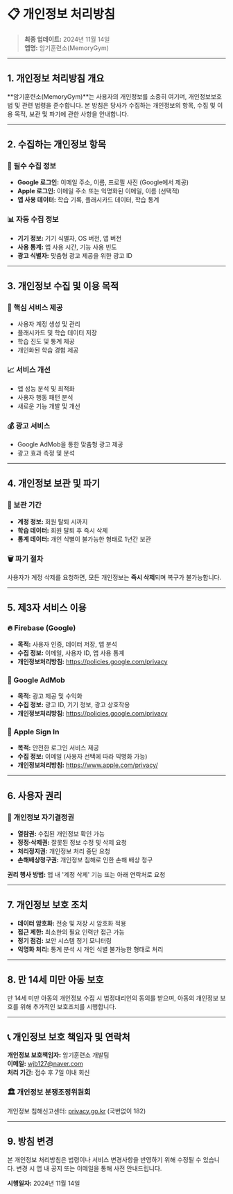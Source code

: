 # 📋 개인정보 처리방침

> **최종 업데이트:** 2024년 11월 14일  
> **앱명:** 암기훈련소(MemoryGym)

---

## 1. 개인정보 처리방침 개요

**암기훈련소(MemoryGym)**는 사용자의 개인정보를 소중히 여기며, 개인정보보호법 및 관련 법령을 준수합니다. 본 방침은 당사가 수집하는 개인정보의 항목, 수집 및 이용 목적, 보관 및 파기에 관한 사항을 안내합니다.

---

## 2. 수집하는 개인정보 항목

### 📧 필수 수집 정보

- **Google 로그인:** 이메일 주소, 이름, 프로필 사진 (Google에서 제공)
- **Apple 로그인:** 이메일 주소 또는 익명화된 이메일, 이름 (선택적)
- **앱 사용 데이터:** 학습 기록, 플래시카드 데이터, 학습 통계

### 📊 자동 수집 정보

- **기기 정보:** 기기 식별자, OS 버전, 앱 버전
- **사용 통계:** 앱 사용 시간, 기능 사용 빈도
- **광고 식별자:** 맞춤형 광고 제공을 위한 광고 ID

---

## 3. 개인정보 수집 및 이용 목적

### 🎯 핵심 서비스 제공
- 사용자 계정 생성 및 관리
- 플래시카드 및 학습 데이터 저장
- 학습 진도 및 통계 제공
- 개인화된 학습 경험 제공

### 📈 서비스 개선
- 앱 성능 분석 및 최적화
- 사용자 행동 패턴 분석
- 새로운 기능 개발 및 개선

### 💰 광고 서비스
- Google AdMob을 통한 맞춤형 광고 제공
- 광고 효과 측정 및 분석

---

## 4. 개인정보 보관 및 파기

### 📅 보관 기간
- **계정 정보:** 회원 탈퇴 시까지
- **학습 데이터:** 회원 탈퇴 후 즉시 삭제
- **통계 데이터:** 개인 식별이 불가능한 형태로 1년간 보관

### 🗑️ 파기 절차
사용자가 계정 삭제를 요청하면, 모든 개인정보는 **즉시 삭제**되며 복구가 불가능합니다.

---

## 5. 제3자 서비스 이용

### 🔥 Firebase (Google)
- **목적:** 사용자 인증, 데이터 저장, 앱 분석
- **수집 정보:** 이메일, 사용자 ID, 앱 사용 통계
- **개인정보처리방침:** https://policies.google.com/privacy

### 📱 Google AdMob
- **목적:** 광고 제공 및 수익화
- **수집 정보:** 광고 ID, 기기 정보, 광고 상호작용
- **개인정보처리방침:** https://policies.google.com/privacy

### 🍎 Apple Sign In
- **목적:** 안전한 로그인 서비스 제공
- **수집 정보:** 이메일 (사용자 선택에 따라 익명화 가능)
- **개인정보처리방침:** https://www.apple.com/privacy/

---

## 6. 사용자 권리

### 🔐 개인정보 자기결정권
- **열람권:** 수집된 개인정보 확인 가능
- **정정·삭제권:** 잘못된 정보 수정 및 삭제 요청
- **처리정지권:** 개인정보 처리 중단 요청
- **손해배상청구권:** 개인정보 침해로 인한 손해 배상 청구

**권리 행사 방법:** 앱 내 '계정 삭제' 기능 또는 아래 연락처로 요청

---

## 7. 개인정보 보호 조치

- **데이터 암호화:** 전송 및 저장 시 암호화 적용
- **접근 제한:** 최소한의 필요 인력만 접근 가능
- **정기 점검:** 보안 시스템 정기 모니터링
- **익명화 처리:** 통계 분석 시 개인 식별 불가능한 형태로 처리

---

## 8. 만 14세 미만 아동 보호

만 14세 미만 아동의 개인정보 수집 시 법정대리인의 동의를 받으며, 아동의 개인정보 보호를 위해 추가적인 보호조치를 시행합니다.

---

## 📞 개인정보 보호 책임자 및 연락처

**개인정보 보호책임자:** 암기훈련소 개발팀  
**이메일:** wjb127@naver.com  
**처리 기간:** 접수 후 7일 이내 회신  

### 🏛️ 개인정보 분쟁조정위원회
개인정보 침해신고센터: [privacy.go.kr](https://privacy.go.kr) (국번없이 182)

---

## 9. 방침 변경

본 개인정보 처리방침은 법령이나 서비스 변경사항을 반영하기 위해 수정될 수 있습니다. 변경 시 앱 내 공지 또는 이메일을 통해 사전 안내드립니다.

**시행일자:** 2024년 11월 14일 

